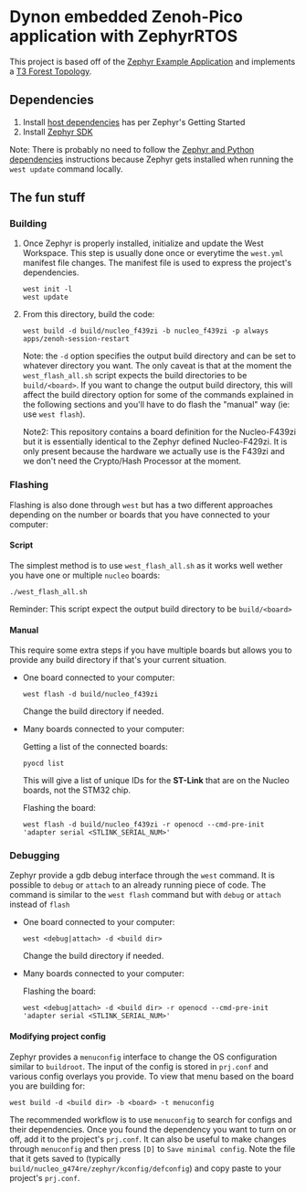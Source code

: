# Dynon embedded Zenoh-Pico application with ZephyrRTOS

This project is based off of the [Zephyr Example Application][example_app] and implements a
[T3 Forest Topology][t3_topology].

[example_app]: https://github.com/zephyrproject-rtos/example-application
[t3_topology]: https://docs.zephyrproject.org/latest/develop/west/workspaces.html#t3-forest-topology

## Dependencies

1. Install [host dependencies](https://docs.zephyrproject.org/latest/develop/getting_started/index.html#install-dependencies) has per Zephyr's Getting Started
2. Install [Zephyr SDK](https://docs.zephyrproject.org/latest/develop/getting_started/index.html#install-zephyr-sdk)

Note: There is probably no need to follow the [Zephyr and Python dependencies](https://docs.zephyrproject.org/latest/develop/getting_started/index.html#get-zephyr-and-install-python-dependencies)
instructions because Zephyr gets installed when running the `west update` command locally.

## The fun stuff

### Building

1. Once Zephyr is properly installed, initialize and update the West Workspace. This step is usually
   done once or everytime the `west.yml` manifest file changes. The manifest file is used to express
   the project's dependencies.

    ```shell
    west init -l
    west update
    ```

2. From this directory, build the code:

    ```shell
    west build -d build/nucleo_f439zi -b nucleo_f439zi -p always apps/zenoh-session-restart
    ```

    Note: the `-d` option specifies the output build directory and can be set to whatever directory
    you want. The only caveat is that at the moment the `west_flash_all.sh` script expects the build
    directories to be `build/<board>`. If you want to change the output build directory, this will
    affect the build directory option for some of the commands explained in the following sections
    and you'll have to do flash the "manual" way (ie: use `west flash`).

    Note2: This repository contains a board definition for the Nucleo-F439zi but it is essentially
    identical to the Zephyr defined Nucleo-F429zi. It is only present because the hardware we
    actually use is the F439zi and we don't need the Crypto/Hash Processor at the moment.

### Flashing

Flashing is also done through `west` but has a two different approaches depending on the number
or boards that you have connected to your computer:

#### Script

The simplest method is to use `west_flash_all.sh` as it works well wether you have one or multiple
`nucleo` boards:

```shell
./west_flash_all.sh
```

Reminder: This script expect the output build directory to be `build/<board>`

#### Manual

This require some extra steps if you have multiple boards but allows you to provide any build
directory if that's your current situation.

- One board connected to your computer:

    ```shell
    west flash -d build/nucleo_f439zi
    ```

    Change the build directory if needed.

- Many boards connected to your computer:

    Getting a list of the connected boards:

    ```shell
    pyocd list
    ```

    This will give a list of unique IDs for the **ST-Link** that are on the Nucleo boards, not the STM32
    chip.

    Flashing the board:

    ```shell
    west flash -d build/nucleo_f439zi -r openocd --cmd-pre-init 'adapter serial <STLINK_SERIAL_NUM>'
    ```

### Debugging

Zephyr provide a gdb debug interface through the `west` command. It is possible to `debug` or `attach`
to an already running piece of code. The command is similar to the `west flash` command but with
`debug` or `attach` instead of `flash`

- One board connected to your computer:

    ```shell
    west <debug|attach> -d <build dir>
    ```

    Change the build directory if needed.

- Many boards connected to your computer:

    Flashing the board:

    ```shell
    west <debug|attach> -d <build dir> -r openocd --cmd-pre-init 'adapter serial <STLINK_SERIAL_NUM>'
    ```

#### Modifying project config

Zephyr provides a `menuconfig` interface to change the OS configuration similar to `buildroot`.
The input of the config is stored in `prj.conf` and various config overlays you provide. To view
that menu based on the board you are building for:

```shell
west build -d <build dir> -b <board> -t menuconfig
```

The recommended workflow is to use `menuconfig` to search for configs and their dependencies. Once
you found the dependency you want to turn on or off, add it to the project's `prj.conf`. It can also
be useful to make changes through `menuconfig` and then press `[D]` to `Save minimal config`. Note
the file that it gets saved to (typically `build/nucleo_g474re/zephyr/kconfig/defconfig`) and copy
paste to your project's `prj.conf`.

